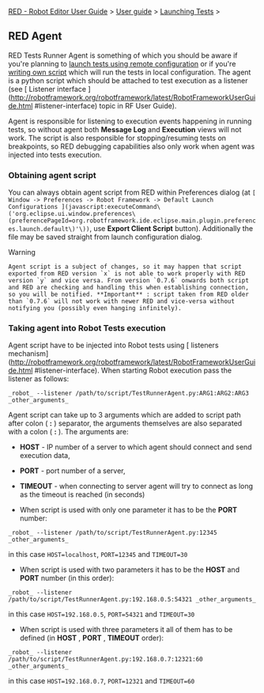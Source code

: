 [RED - Robot Editor User Guide](http://nokia.github.io/RED/help/index.md) >
[User guide](http://nokia.github.io/RED/help/user_guide/user_guide.md) >
[Launching Tests](http://nokia.github.io/RED/help/user_guide/launching.md) >

## RED Agent

RED Tests Runner Agent is something of which you should be aware if you're
planning to [launch tests using remote configuration](remote_launch.md) or
if you're [writing own script](local_launch_scripting.md) which will run the
tests in local configuration. The agent is a python script which should be
attached to test execution as a listener (see [ Listener interface
](http://robotframework.org/robotframework/latest/RobotFrameworkUserGuide.html
#listener-interface) topic in RF User Guide).

Agent is responsible for listening to execution events happening in running
tests, so without agent both **Message Log** and **Execution** views will not
work. The script is also responsible for stopping/resuming tests on
breakpoints, so RED debugging capabilities also only work when agent was
injected into tests execution.

### Obtaining agent script

You can always obtain agent script from RED within Preferences dialog (at `[
Window -> Preferences -> Robot Framework -> Default Launch Configurations
](javascript:executeCommand\('org.eclipse.ui.window.preferences\(preferencePageId=org.robotframework.ide.eclipse.main.plugin.preferences.launch.default\)'\))`,
use **Export Client Script** button). Additionally the file may be saved
straight from launch configuration dialog.

Warning

    Agent script is a subject of changes, so it may happen that script exported from RED version `x` is not able to work properly with RED version `y` and vice versa. From version `0.7.6` onwards both script and RED are checking and handling this when establishing connection, so you will be notified. **Important** : script taken from RED older than `0.7.6` will not work with newer RED and vice-versa without notifying you (possibly even hanging infinitely). 

### Taking agent into Robot Tests execution

Agent script have to be injected into Robot tests using [ listeners
mechanism](http://robotframework.org/robotframework/latest/RobotFrameworkUserGuide.html
#listener-interface). When starting Robot execution pass the listener as
follows:

` _robot_ --listener /path/to/script/TestRunnerAgent.py:ARG1:ARG2:ARG3
_other_arguments_ `

Agent script can take up to 3 arguments which are added to script path after
colon ( **:** ) separator, the arguments themselves are also separated with a
colon ( **:** ). The arguments are:

  * **HOST** \- IP number of a server to which agent should connect and send execution data, 
  * **PORT** \- port number of a server, 
  * **TIMEOUT** \- when connecting to server agent will try to connect as long as the timeout is reached (in seconds) 

  * When script is used with only one parameter it has to be the **PORT** number: 

` _robot_ --listener /path/to/script/TestRunnerAgent.py:12345
_other_arguments_ `

in this case `HOST=localhost`, `PORT=12345` and `TIMEOUT=30`

  * When script is used with two parameters it has to be the **HOST** and **PORT** number (in this order): 

` _robot_ --listener /path/to/script/TestRunnerAgent.py:192.168.0.5:54321
_other_arguments_ `

in this case `HOST=192.168.0.5`, `PORT=54321` and `TIMEOUT=30`

  * When script is used with three parameters it all of them has to be defined (in **HOST** , **PORT** , **TIMEOUT** order): 

` _robot_ --listener /path/to/script/TestRunnerAgent.py:192.168.0.7:12321:60
_other_arguments_ `

in this case `HOST=192.168.0.7`, `PORT=12321` and `TIMEOUT=60`

  
  

